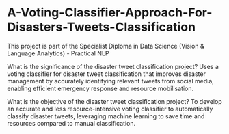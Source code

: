 # A-Voting-Classifier-Approach-For-Disasters-Tweets-Classification

This project is part of the Specialist Diploma in Data Science (Vision & Language Analytics) - Practical NLP

What is the significance of the disaster tweet classification project?
Uses a voting classifier for disaster tweet classification that improves disaster management by accurately identifying relevant tweets from social media, enabling efficient emergency response and resource mobilisation.

What is the objective of the disaster tweet classification project?
To develop an accurate and less resource-intensive voting classifier to automatically classify disaster tweets, leveraging machine learning to save time and resources compared to manual classification.





